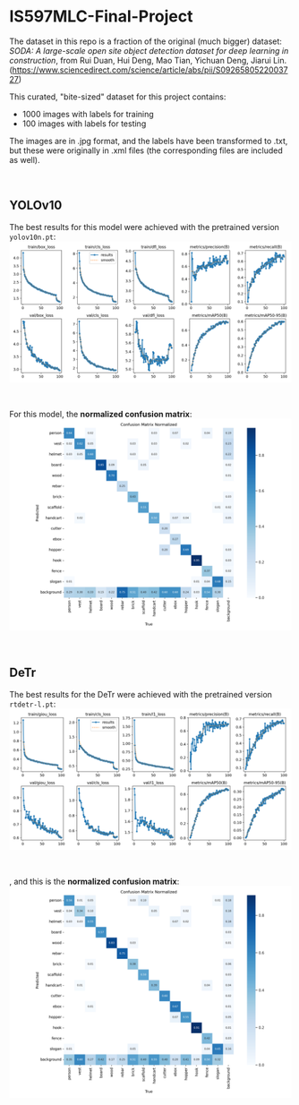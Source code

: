 # IS597MLC-Final-Project


The dataset in this repo is a fraction of the original (much bigger) dataset: *SODA: A large-scale open site object detection dataset for deep learning in construction*, from Rui Duan, Hui Deng, Mao Tian, Yichuan Deng, Jiarui Lin. (https://www.sciencedirect.com/science/article/abs/pii/S0926580522003727)

This curated, "bite-sized" dataset for this project contains:
- 1000 images with labels for training
- 100 images with labels for testing

The images are in .jpg format, and the labels have been transformed to .txt, but these were originally in .xml files (the corresponding files are included as well).


<br>

## **YOLOv10**
The best results for this model were achieved with the pretrained version `yolov10n.pt`:
![Results](runs/detect/results_yolo10_pretrained/results.png)

<br>

For this model, the **normalized confusion matrix**:
![Confusion Matrix](runs/detect/results_yolo10_pretrained/confusion_matrix_normalized.png)


<br>

## **DeTr**
The best results for the DeTr were achieved with the pretrained version `rtdetr-l.pt`:
![Results](runs/detect/results_detr_pretrained/results.png)


<br>

, and this is the **normalized confusion matrix**:
![Confusion Matrix](runs/detect/results_detr_pretrained/confusion_matrix_normalized.png)
